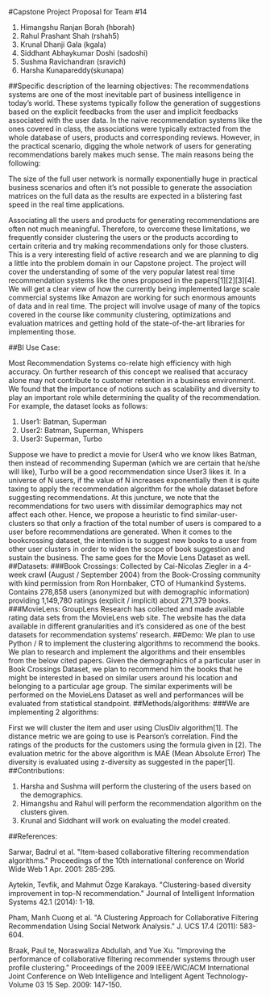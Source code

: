 #Capstone Project Proposal for Team #14

1. Himangshu Ranjan Borah (hborah)
2. Rahul Prashant Shah (rshah5)
3. Krunal Dhanji Gala (kgala)
4. Siddhant Abhaykumar Doshi (sadoshi)
5. Sushma Ravichandran (sravich)
6. Harsha Kunapareddy(skunapa)

##Specific description of the learning objectives:
The recommendations systems are one of the most inevitable part of business intelligence in today’s world. These systems typically follow the generation of suggestions based on the explicit feedbacks from the user and implicit feedbacks associated with the user data. In the naive recommendation systems like the ones covered in class, the associations were typically extracted from the whole database of users, products and corresponding reviews. However, in the practical scenario, digging the whole network of users for generating recommendations barely makes much sense. The main reasons being the following:

The size of the full user network is normally exponentially huge in practical business scenarios and often it’s not possible to generate the association matrices on the full data as the results are expected in a blistering fast speed in the real time applications.

Associating all the users and products for generating recommendations are often not much meaningful.
Therefore, to overcome these limitations, we frequently consider clustering the users or the products according to certain criteria and try making recommendations only for those clusters. This is a very interesting field of active research and we are planning to dig a little into the problem domain in our Capstone project. The project will cover the understanding of some of the very popular latest real time recommendation systems like the ones proposed in the papers[1][2][3][4]. We will get a clear view of how the currently being implemented large scale commercial systems like Amazon are working for such enormous amounts of data and in real time. The project will involve usage of many of the topics covered in the course like community clustering, optimizations and evaluation matrices and getting hold of the state-of-the-art libraries for implementing those.

##BI Use Case:

Most Recommendation Systems co-relate high efficiency with high accuracy. On further research of this concept we realised that accuracy alone may not contribute to customer retention in a business environment. We found that the importance of notions such as scalability and diversity to play an important role while determining the quality of the recommendation. For example, the dataset looks as follows:

1. User1: Batman, Superman
2. User2: Batman, Superman, Whispers
3. User3: Superman, Turbo

Suppose we have to predict a movie for User4 who we know likes Batman, then instead of recommending Superman (which we are certain that he/she will like), Turbo will be a good recommendation since User3 likes it.
In a universe of N users, if the value of N increases exponentially then it is quite taxing to apply the recommendation algorithm for the whole dataset before suggesting recommendations. At this juncture, we note that the recommendations for two users with dissimilar demographics may not affect each other. Hence, we propose a heuristic to find similar-user-clusters so that only a fraction of the total number of users is compared to a user before recommendations are generated. When it comes to the bookcrossing dataset, the intention is to suggest new books to a user from other user clusters in order to widen the scope of book suggestion and sustain the business. The same goes for the Movie Lens Dataset as well.
##Datasets:
###Book Crossings: 
Collected by Cai-Nicolas Ziegler in a 4-week crawl (August / September 2004) from the Book-Crossing community with kind permission from Ron Hornbaker, CTO of Humankind Systems. Contains 278,858 users (anonymized but with demographic information) providing 1,149,780 ratings (explicit / implicit) about 271,379 books.
###MovieLens: 
GroupLens Research has collected and made available rating data sets from the MovieLens web site. The website has the data available in different granularities and it’s considered as one of the best datasets for recommendation systems’ research.
##Demo:
We plan to use Python / R to implement the clustering algorithms to recommend the books. We plan to research and implement the algorithms and their ensembles from the below cited papers. Given the demographics of a particular user in Book Crossings Dataset, we plan to recommend him the books that he might be interested in based on similar users around his location and belonging to a particular age group. The similar experiments will be performed on the MovieLens Dataset as well and performances will be evaluated from statistical standpoint.
##Methods/algorithms:
###We are implementing 2 algorithms:

First we will cluster the item and user using ClusDiv algorithm[1]. The distance metric we are going to use is Pearson’s correlation.
Find the ratings of the products for the customers using the formula given in [2].
The evaluation metric for the above algorithm is MAE (Mean Absolute Error)
The diversity is evaluated using z-diversity as suggested in the paper[1].
##Contributions:
1. Harsha and Sushma will perform the clustering of the users based on the demographics.
2. Himangshu and Rahul will perform the recommendation algorithm on the clusters given. 
3. Krunal and Siddhant will work on evaluating the model created.


##References:

Sarwar, Badrul et al. "Item-based collaborative filtering recommendation algorithms." Proceedings of the 10th international conference on World Wide Web 1 Apr. 2001: 285-295.

Aytekin, Tevfik, and Mahmut Özge Karakaya. "Clustering-based diversity improvement in top-N recommendation." Journal of Intelligent Information Systems 42.1 (2014): 1-18.

Pham, Manh Cuong et al. "A Clustering Approach for Collaborative Filtering Recommendation Using Social Network Analysis." J. UCS 17.4 (2011): 583-604.

Braak, Paul te, Noraswaliza Abdullah, and Yue Xu. "Improving the performance of collaborative filtering recommender systems through user profile clustering." Proceedings of the 2009 IEEE/WIC/ACM International Joint Conference on Web Intelligence and Intelligent Agent Technology-Volume 03 15 Sep. 2009: 147-150.

